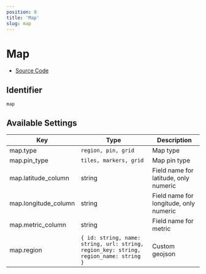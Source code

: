 ```yaml
---
position: 8
title: 'Map'
slug: map
---
```


# Map

- [Source Code](https://github.com/metabase/metabase/blob/v0.38.3/frontend/src/metabase/visualizations/visualizations/Map.jsx)


## Identifier

`map`

## Available Settings

Key | Type | Description
--|--|--
map.type | `region, pin, grid` | Map type
map.pin_type | `tiles, markers, grid` | Map pin type
map.latitude_column | string | Field name for latitude, only numeric
map.longitude_column | string | Field name for longitude, only numeric
map.metric_column | string | Field name for metric
map.region | `{ id: string, name: string, url: string, region_key: string, region_name: string }` | Custom geojson

